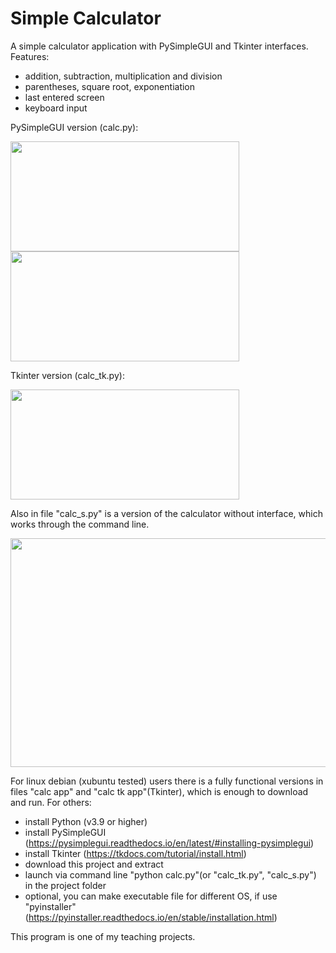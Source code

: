 # Simple Calculator
A simple calculator application with PySimpleGUI and Tkinter interfaces. Features:
- addition, subtraction, multiplication and division
- parentheses, square root, exponentiation
- last entered screen
- keyboard input

PySimpleGUI version (calc.py):

<img src="https://github.com/lestec-al/simple-calculator/raw/main/data/calc_pic_1.png" width="366" height="176" />
<img src="https://github.com/lestec-al/simple-calculator/raw/main/data/calc_pic_2.png" width="366" height="176" />

Tkinter version (calc_tk.py):

<img src="https://github.com/lestec-al/simple-calculator/raw/main/data/calc_pic_tk.png" width="366" height="176" />

Also in file "calc_s.py" is a version of the calculator without interface, which works through the command line.

<img src="https://github.com/lestec-al/simple-calculator/raw/main/data/calc_pic_s1.png" width="541" height="366" />

For linux debian (xubuntu tested) users there is a fully functional versions in files "calc app" and "calc tk app"(Tkinter), which is enough to download and run. For others:
- install Python (v3.9 or higher)
- install PySimpleGUI (https://pysimplegui.readthedocs.io/en/latest/#installing-pysimplegui)
- install Tkinter (https://tkdocs.com/tutorial/install.html)
- download this project and extract
- launch via command line "python calc.py"(or "calc_tk.py", "calc_s.py") in the project folder
- optional, you can make executable file for different OS, if use "pyinstaller" (https://pyinstaller.readthedocs.io/en/stable/installation.html)

This program is one of my teaching projects.
